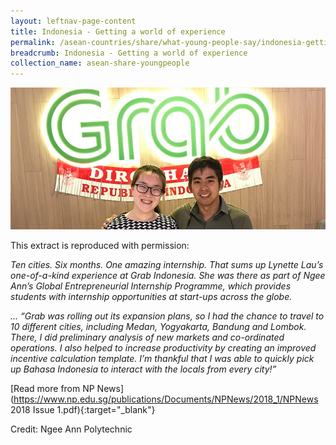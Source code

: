 ```yaml
---
layout: leftnav-page-content
title: Indonesia - Getting a world of experience
permalink: /asean-countries/share/what-young-people-say/indonesia-getting-a-world-of-experience/
breadcrumb: Indonesia - Getting a world of experience
collection_name: asean-share-youngpeople
---
```


<img src="\images\asean-youngpeople\Getting-a-world-of-experience.jpg" alt="Indonesia geeting experience banner" style="width:800px;" />

This extract is reproduced with permission:

*Ten cities. Six months. One amazing internship. That sums up Lynette Lau’s one-of-a-kind experience at Grab Indonesia. She was there as part of Ngee Ann’s Global Entrepreneurial Internship Programme, which provides students with internship opportunities at start-ups across the globe.*

*… “Grab was rolling out its expansion plans, so I had the chance to travel to 10 different cities, including Medan, Yogyakarta, Bandung and Lombok. There, I did preliminary analysis of new markets and co-ordinated operations. I also helped to increase productivity by creating an improved incentive calculation template. I’m thankful that I was able to quickly pick up Bahasa Indonesia to interact with the locals from every city!”*

[Read more from NP News](https://www.np.edu.sg/publications/Documents/NPNews/2018_1/NPNews 2018 Issue 1.pdf){:target="_blank"}

Credit: Ngee Ann Polytechnic

